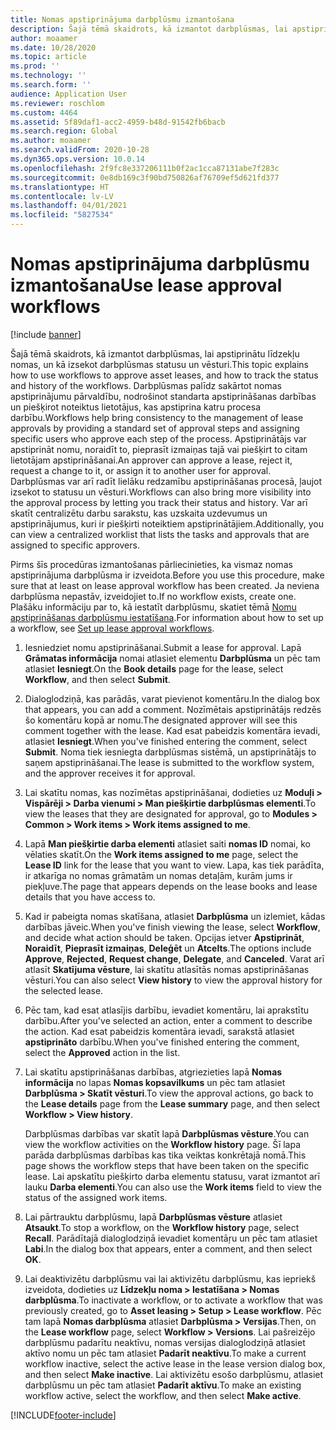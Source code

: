 ```yaml
---
title: Nomas apstiprinājuma darbplūsmu izmantošana
description: Šajā tēmā skaidrots, kā izmantot darbplūsmas, lai apstiprinātu līdzekļu nomas, un kā izsekot darbplūsmas statusu un vēsturi.
author: moaamer
ms.date: 10/28/2020
ms.topic: article
ms.prod: ''
ms.technology: ''
ms.search.form: ''
audience: Application User
ms.reviewer: roschlom
ms.custom: 4464
ms.assetid: 5f89daf1-acc2-4959-b48d-91542fb6bacb
ms.search.region: Global
ms.author: moaamer
ms.search.validFrom: 2020-10-28
ms.dyn365.ops.version: 10.0.14
ms.openlocfilehash: 2f9fc8e337206111b0f2ac1cca87131abe7f283c
ms.sourcegitcommit: 0e8db169c3f90bd750826af76709ef5d621fd377
ms.translationtype: HT
ms.contentlocale: lv-LV
ms.lasthandoff: 04/01/2021
ms.locfileid: "5827534"
---
```

# <a name="use-lease-approval-workflows"></a><span data-ttu-id="4c83b-103">Nomas apstiprinājuma darbplūsmu izmantošana</span><span class="sxs-lookup"><span data-stu-id="4c83b-103">Use lease approval workflows</span></span>

[!include [banner](../includes/banner.md)]

<span data-ttu-id="4c83b-104">Šajā tēmā skaidrots, kā izmantot darbplūsmas, lai apstiprinātu līdzekļu nomas, un kā izsekot darbplūsmas statusu un vēsturi.</span><span class="sxs-lookup"><span data-stu-id="4c83b-104">This topic explains how to use workflows to approve asset leases, and how to track the status and history of the workflows.</span></span> <span data-ttu-id="4c83b-105">Darbplūsmas palīdz sakārtot nomas apstiprinājumu pārvaldību, nodrošinot standarta apstiprināšanas darbības un piešķirot noteiktus lietotājus, kas apstiprina katru procesa darbību.</span><span class="sxs-lookup"><span data-stu-id="4c83b-105">Workflows help bring consistency to the management of lease approvals by providing a standard set of approval steps and assigning specific users who approve each step of the process.</span></span> <span data-ttu-id="4c83b-106">Apstiprinātājs var apstiprināt nomu, noraidīt to, pieprasīt izmaiņas tajā vai piešķirt to citam lietotājam apstiprināšanai.</span><span class="sxs-lookup"><span data-stu-id="4c83b-106">An approver can approve a lease, reject it, request a change to it, or assign it to another user for approval.</span></span> <span data-ttu-id="4c83b-107">Darbplūsmas var arī radīt lielāku redzamību apstiprināšanas procesā, ļaujot izsekot to statusu un vēsturi.</span><span class="sxs-lookup"><span data-stu-id="4c83b-107">Workflows can also bring more visibility into the approval process by letting you track their status and history.</span></span> <span data-ttu-id="4c83b-108">Var arī skatīt centralizētu darbu sarakstu, kas uzskaita uzdevumus un apstiprinājumus, kuri ir piešķirti noteiktiem apstiprinātājiem.</span><span class="sxs-lookup"><span data-stu-id="4c83b-108">Additionally, you can view a centralized worklist that lists the tasks and approvals that are assigned to specific approvers.</span></span>

<span data-ttu-id="4c83b-109">Pirms šīs procedūras izmantošanas pārliecinieties, ka vismaz nomas apstiprinājuma darbplūsma ir izveidota.</span><span class="sxs-lookup"><span data-stu-id="4c83b-109">Before you use this procedure, make sure that at least on lease approval workflow has been created.</span></span> <span data-ttu-id="4c83b-110">Ja neviena darbplūsma nepastāv, izveidojiet to.</span><span class="sxs-lookup"><span data-stu-id="4c83b-110">If no workflow exists, create one.</span></span> <span data-ttu-id="4c83b-111">Plašāku informāciju par to, kā iestatīt darbplūsmu, skatiet tēmā [Nomu apstiprināšanas darbplūsmu iestatīšana](set-up-lease-wrkflw.md).</span><span class="sxs-lookup"><span data-stu-id="4c83b-111">For information about how to set up a workflow, see [Set up lease approval workflows](set-up-lease-wrkflw.md).</span></span>

1. <span data-ttu-id="4c83b-112">Iesniedziet nomu apstiprināšanai.</span><span class="sxs-lookup"><span data-stu-id="4c83b-112">Submit a lease for approval.</span></span> <span data-ttu-id="4c83b-113">Lapā **Grāmatas informācija** nomai atlasiet elementu **Darbplūsma** un pēc tam atlasiet **Iesniegt**.</span><span class="sxs-lookup"><span data-stu-id="4c83b-113">On the **Book details** page for the lease, select **Workflow**, and then select **Submit**.</span></span>
2. <span data-ttu-id="4c83b-114">Dialoglodziņā, kas parādās, varat pievienot komentāru.</span><span class="sxs-lookup"><span data-stu-id="4c83b-114">In the dialog box that appears, you can add a comment.</span></span> <span data-ttu-id="4c83b-115">Nozīmētais apstiprinātājs redzēs šo komentāru kopā ar nomu.</span><span class="sxs-lookup"><span data-stu-id="4c83b-115">The designated approver will see this comment together with the lease.</span></span> <span data-ttu-id="4c83b-116">Kad esat pabeidzis komentāra ievadi, atlasiet **Iesniegt**.</span><span class="sxs-lookup"><span data-stu-id="4c83b-116">When you've finished entering the comment, select **Submit**.</span></span> <span data-ttu-id="4c83b-117">Noma tiek iesniegta darbplūsmas sistēmā, un apstiprinātājs to saņem apstiprināšanai.</span><span class="sxs-lookup"><span data-stu-id="4c83b-117">The lease is submitted to the workflow system, and the approver receives it for approval.</span></span>
3. <span data-ttu-id="4c83b-118">Lai skatītu nomas, kas nozīmētas apstiprināšanai, dodieties uz **Moduļi \> Vispārēji \> Darba vienumi \> Man piešķirtie darbplūsmas elementi**.</span><span class="sxs-lookup"><span data-stu-id="4c83b-118">To view the leases that they are designated for approval, go to **Modules \> Common \> Work items \> Work items assigned to me**.</span></span>
4. <span data-ttu-id="4c83b-119">Lapā **Man piešķirtie darba elementi** atlasiet saiti **nomas ID** nomai, ko vēlaties skatīt.</span><span class="sxs-lookup"><span data-stu-id="4c83b-119">On the **Work items assigned to me** page, select the **Lease ID** link for the lease that you want to view.</span></span> <span data-ttu-id="4c83b-120">Lapa, kas tiek parādīta, ir atkarīga no nomas grāmatām un nomas detaļām, kurām jums ir piekļuve.</span><span class="sxs-lookup"><span data-stu-id="4c83b-120">The page that appears depends on the lease books and lease details that you have access to.</span></span>
5. <span data-ttu-id="4c83b-121">Kad ir pabeigta nomas skatīšana, atlasiet **Darbplūsma** un izlemiet, kādas darbības jāveic.</span><span class="sxs-lookup"><span data-stu-id="4c83b-121">When you've finish viewing the lease, select **Workflow**, and decide what action should be taken.</span></span> <span data-ttu-id="4c83b-122">Opcijas ietver **Apstiprināt**, **Noraidīt**, **Pieprasīt izmaiņas**, **Deleģēt** un **Atcelts**.</span><span class="sxs-lookup"><span data-stu-id="4c83b-122">The options include **Approve**, **Rejected**, **Request change**, **Delegate**, and **Canceled**.</span></span> <span data-ttu-id="4c83b-123">Varat arī atlasīt **Skatījuma vēsture**, lai skatītu atlasītās nomas apstiprināšanas vēsturi.</span><span class="sxs-lookup"><span data-stu-id="4c83b-123">You can also select **View history** to view the approval history for the selected lease.</span></span>
6. <span data-ttu-id="4c83b-124">Pēc tam, kad esat atlasījis darbību, ievadiet komentāru, lai aprakstītu darbību.</span><span class="sxs-lookup"><span data-stu-id="4c83b-124">After you've selected an action, enter a comment to describe the action.</span></span> <span data-ttu-id="4c83b-125">Kad esat pabeidzis komentāra ievadi, sarakstā atlasiet **apstiprināto** darbību.</span><span class="sxs-lookup"><span data-stu-id="4c83b-125">When you've finished entering the comment, select the **Approved** action in the list.</span></span>
7. <span data-ttu-id="4c83b-126">Lai skatītu apstiprināšanas darbības, atgriezieties lapā **Nomas informācija** no lapas **Nomas kopsavilkums** un pēc tam atlasiet **Darbplūsma \> Skatīt vēsturi**.</span><span class="sxs-lookup"><span data-stu-id="4c83b-126">To view the approval actions, go back to the **Lease details** page from the **Lease summary** page, and then select **Workflow \> View history**.</span></span>

    <span data-ttu-id="4c83b-127">Darbplūsmas darbības var skatīt lapā **Darbplūsmas vēsture**.</span><span class="sxs-lookup"><span data-stu-id="4c83b-127">You can view the workflow activities on the **Workflow history** page.</span></span> <span data-ttu-id="4c83b-128">Šī lapa parāda darbplūsmas darbības kas tika veiktas konkrētajā nomā.</span><span class="sxs-lookup"><span data-stu-id="4c83b-128">This page shows the workflow steps that have been taken on the specific lease.</span></span> <span data-ttu-id="4c83b-129">Lai apskatītu piešķirto darba elementu statusu, varat izmantot arī lauku **Darba elementi**.</span><span class="sxs-lookup"><span data-stu-id="4c83b-129">You can also use the **Work items** field to view the status of the assigned work items.</span></span>

8. <span data-ttu-id="4c83b-130">Lai pārtrauktu darbplūsmu, lapā **Darbplūsmas vēsture** atlasiet **Atsaukt**.</span><span class="sxs-lookup"><span data-stu-id="4c83b-130">To stop a workflow, on the **Workflow history** page, select **Recall**.</span></span> <span data-ttu-id="4c83b-131">Parādītajā dialoglodziņā ievadiet komentāŗu un pēc tam atlasiet **Labi**.</span><span class="sxs-lookup"><span data-stu-id="4c83b-131">In the dialog box that appears, enter a comment, and then select **OK**.</span></span>
9. <span data-ttu-id="4c83b-132">Lai deaktivizētu darbplūsmu vai lai aktivizētu darbplūsmu, kas iepriekš izveidota, dodieties uz **Līdzekļu noma \> Iestatīšana \> Nomas darbplūsma**.</span><span class="sxs-lookup"><span data-stu-id="4c83b-132">To inactivate a workflow, or to activate a workflow that was previously created, go to **Asset leasing \> Setup \> Lease workflow**.</span></span> <span data-ttu-id="4c83b-133">Pēc tam lapā **Nomas darbplūsma** atlasiet **Darbplūsma \> Versijas**.</span><span class="sxs-lookup"><span data-stu-id="4c83b-133">Then, on the **Lease workflow** page, select **Workflow \> Versions**.</span></span> <span data-ttu-id="4c83b-134">Lai pašreizējo darbplūsmu padarītu neaktīvu, nomas versijas dialoglodziņā atlasiet aktīvo nomu un pēc tam atlasiet **Padarīt neaktīvu**.</span><span class="sxs-lookup"><span data-stu-id="4c83b-134">To make a current workflow inactive, select the active lease in the lease version dialog box, and then select **Make inactive**.</span></span> <span data-ttu-id="4c83b-135">Lai aktivizētu esošo darbplūsmu, atlasiet darbplūsmu un pēc tam atlasiet **Padarīt aktīvu**.</span><span class="sxs-lookup"><span data-stu-id="4c83b-135">To make an existing workflow active, select the workflow, and then select **Make active**.</span></span>


[!INCLUDE[footer-include](../../includes/footer-banner.md)]